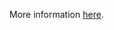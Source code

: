 More information [here](https://docs.prismacloud.io/en/enterprise-edition/policy-reference/api-policies/openapi-policies/bc-openapi-19).
